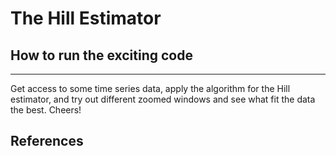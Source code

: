 # The Hill Estimator



## How to run the exciting code



- - - -

Get access to some time series data, apply the algorithm for the Hill estimator, and try out different zoomed windows and see what fit the data the best. Cheers!


## References ##

